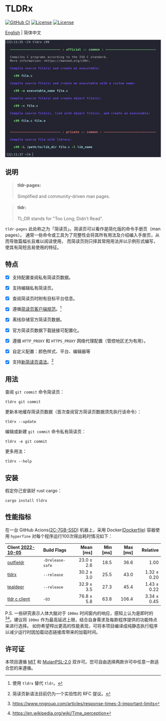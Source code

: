 <h1>TLDRx</h1>

<p>
  <a href="https://github.com/tldrx/tldrx/actions/workflows/ci.yml/badge.svg"><img alt="GitHub CI" src="https://github.com/tldrx/tldrx/actions/workflows/ci.yml/badge.svg"></a>
  <a href="https://img.shields.io/crates/l/tldrx"><img alt="License" src="https://img.shields.io/crates/l/tldrx"></a>
  <a href="https://img.shields.io/crates/v/tldrx"><img alt="License" src="https://img.shields.io/crates/v/tldrx"></a>
</p>

<p><a href="README.md">English</a> | 简体中文</p>

<p>
  <img src="docs/screenshot.png" alt="screenshot" width="582">
</p>


## 说明

> #### tldr-pages:
> Simplified and community-driven man pages.

> #### tldr:
> TL;DR stands for "Too Long; Didn't Read".

`tldr-pages` 此处称之为「简读页」。简读页可以看作是简化版的命令手册页（man pages）。
通常一些命令或工具为了完整性会将其所有用法及介绍编入手册页，从而导致篇幅长且难以阅读使用，
而简读页则只择其常用用法并以示例形式编写，使其有简短且易使用的特征。


## 特点

- [x] 支持配置查阅私有简读页数据。
- [x] 支持编辑私有简读页。
- [x] 查阅简读页时附有目标平台信息。
- [x] 遵循[简读页客户端规范](https://github.com/tldr-pages/tldr/blob/main/CLIENT-SPECIFICATION.md)。[^1]
- [x] 离线存储官方简读页数据。
- [x] 官方简读页数据下载链接可配置化。
- [x] 遵循 `HTTP_PROXY` 和 `HTTPS_PROXY` 网络代理配置（管控地区尤为有用）。
- [x] 自定义配置：颜色样式、平台、编辑器等
- [x] 支持[新简读页语法](https://github.com/tldr-pages/tldr/pull/958)。[^2]


## 用法

查阅 `git commit` 命令简读页：

    tldrx git commit

更新本地缓存简读页数据（首次查阅官方简读页数据须先执行该命令）：

    tldrx --update

编辑或新建 `git commit` 命令私有简读页：

    tldrx -e git commit

更多用法：

    tldrx --help


## 安装

假定你己安装好 rust cargo：

    cargo install tldrx


## 性能指标

在一台 GitHub Acions([2C-7GB-SSD]) 机器上，采用 Docker([Dockerfile](benches/Dockerfile)) 容器使用 `hyperfine` 对每个程序运行100次得出耗时情况如下：

| Client [2022-10-05]                                          | Build Flags      |  Mean [ms] | Min [ms] | Max [ms] |    Relative |
| :----------------------------------------------------------- | :--------------- | ---------: | -------: | -------: | ----------: |
| [outfieldr](https://gitlab.com/ve-nt/outfieldr)              | `-Drelease-safe` | 23.0 ± 2.6 |     18.5 |     36.6 |        1.00 |
| [tldrx](https://github.com/tldrx/tldrx)                      | `--release`      | 30.2 ± 3.0 |     25.5 |     43.0 | 1.32 ± 0.20 |
| [tealdeer](https://github.com/dbrgn/tealdeer)                | `--release`      | 32.9 ± 3.5 |     27.3 |     45.4 | 1.43 ± 0.22 |
| [tldr c client](https://github.com/tldr-pages/tldr-c-client) | `-O3`            | 76.8 ± 5.8 |     63.8 |    106.4 | 3.34 ± 0.45 |

P.S. 一些研究表示人体大脑对于 `100ms` 时间窗内的响应，感知上认为是即时的[^3][^4]。建议将 `100ms` 作为最高延迟上限，结合自身需求及每款程序提供的功能特点来进行选择。
如你希望榨出更高的性能表现，可将本项目编译成纯静态执行程序以减少运行时因加载动态链接库带来的加载时间。


## 许可证

本项目遵循 [MIT](LICENSE-MIT) 和 [MulanPSL-2.0](LICENSE-MulanPSL) 双许可。您可自由选择两款许可中任意一款适合您的来遵循。



[^1]: 使用 `tldrx` 替代 `tldr`。

[^2]: 简读页新语法目前仍为一个实验性的 RFC 提议。

[^3]: https://www.nngroup.com/articles/response-times-3-important-limits
[^4]: https://en.wikipedia.org/wiki/Time_perception


[2C-7GB-SSD]: https://docs.github.com/en/actions/using-github-hosted-runners/about-github-hosted-runners#supported-runners-and-hardware-resources
[2022-10-05]: https://github.com/tldrx/tldrx/actions/runs/3188985781/jobs/5202273436